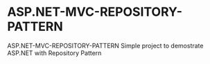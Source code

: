 # ASP.NET-MVC-REPOSITORY-PATTERN
ASP.NET-MVC-REPOSITORY-PATTERN
Simple project to demostrate ASP.NET with Repository Pattern
